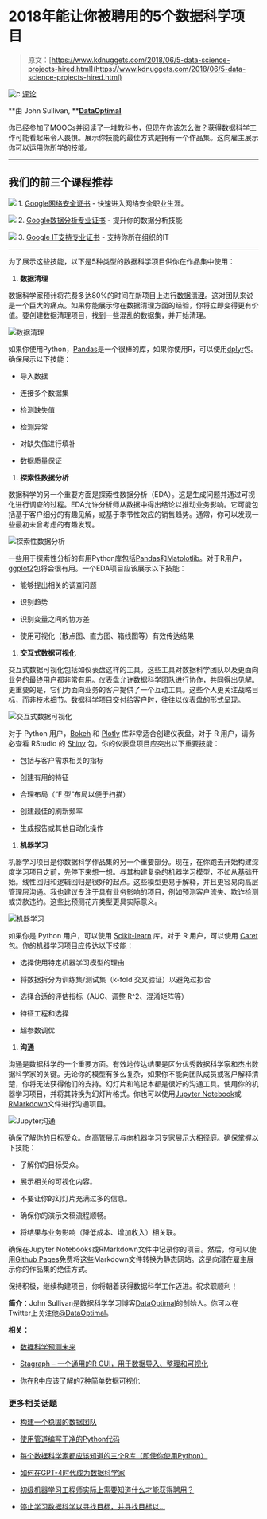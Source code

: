 # 2018年能让你被聘用的5个数据科学项目

> 原文：[https://www.kdnuggets.com/2018/06/5-data-science-projects-hired.html](https://www.kdnuggets.com/2018/06/5-data-science-projects-hired.html)

![c](../Images/3d9c022da2d331bb56691a9617b91b90.png) [评论](#comments)

**由 John Sullivan, **[**DataOptimal**](https://www.dataoptimal.com/)

你已经参加了MOOCs并阅读了一堆教科书，但现在你该怎么做？获得数据科学工作可能看起来令人畏惧。展示你技能的最佳方式是拥有一个作品集。这向雇主展示你可以运用你所学的技能。

* * *

## 我们的前三个课程推荐

![](../Images/0244c01ba9267c002ef39d4907e0b8fb.png) 1\. [Google网络安全证书](https://www.kdnuggets.com/google-cybersecurity) - 快速进入网络安全职业生涯。

![](../Images/e225c49c3c91745821c8c0368bf04711.png) 2\. [Google数据分析专业证书](https://www.kdnuggets.com/google-data-analytics) - 提升你的数据分析技能

![](../Images/0244c01ba9267c002ef39d4907e0b8fb.png) 3\. [Google IT支持专业证书](https://www.kdnuggets.com/google-itsupport) - 支持你所在组织的IT

* * *

为了展示这些技能，以下是5种类型的数据科学项目供你在作品集中使用：

1.  **数据清理**

数据科学家预计将花费多达80%的时间在新项目上进行[数据清理](https://www.dataoptimal.com/data-cleaning-with-python-2018/)。这对团队来说是一个巨大的痛点。如果你能展示你在数据清理方面的经验，你将立即变得更有价值。要创建数据清理项目，找到一些混乱的数据集，并开始清理。

![数据清理](../Images/8f06ae74a333ee678b2302e65b329c3b.png)

如果你使用Python，[Pandas](https://pandas.pydata.org/)是一个很棒的库，如果你使用R，可以使用[dplyr](https://dplyr.tidyverse.org/)包。确保展示以下技能：

+   导入数据

+   连接多个数据集

+   检测缺失值

+   检测异常

+   对缺失值进行填补

+   数据质量保证

1.  **探索性数据分析**

数据科学的另一个重要方面是探索性数据分析（EDA）。这是生成问题并通过可视化进行调查的过程。EDA允许分析师从数据中得出结论以推动业务影响。它可能包括基于客户细分的有趣见解，或基于季节性效应的销售趋势。通常，你可以发现一些最初未曾考虑的有趣发现。

![探索性数据分析](../Images/a833288281bc826c381c961eb592f882.png)

一些用于探索性分析的有用Python库包括[Pandas](https://pandas.pydata.org/)和[Matplotlib](https://matplotlib.org/)。对于R用户，[ggplot2](http://ggplot2.tidyverse.org/)包将会很有用。一个EDA项目应该展示以下技能：

+   能够提出相关的调查问题

+   识别趋势

+   识别变量之间的协方差

+   使用可视化（散点图、直方图、箱线图等）有效传达结果

1.  **交互式数据可视化**

交互式数据可视化包括如仪表盘这样的工具。这些工具对数据科学团队以及更面向业务的最终用户都非常有用。仪表盘允许数据科学团队进行协作，共同得出见解。更重要的是，它们为面向业务的客户提供了一个互动工具。这些个人更关注战略目标，而非技术细节。数据科学项目交付给客户时，往往以仪表盘的形式呈现。

![交互式数据可视化](../Images/f697bca034807d51963c92507e9ccac3.png)

对于 Python 用户，[Bokeh](https://bokeh.pydata.org/en/latest/) 和 [Plotly](https://plot.ly/python/) 库非常适合创建仪表盘。对于 R 用户，请务必查看 RStudio 的 [Shiny](https://shiny.rstudio.com/) 包。你的仪表盘项目应突出以下重要技能：

+   包括与客户需求相关的指标

+   创建有用的特征

+   合理布局（“F 型”布局以便于扫描）

+   创建最佳的刷新频率

+   生成报告或其他自动化操作

1.  **机器学习**

机器学习项目是你数据科学作品集的另一个重要部分。现在，在你跑去开始构建深度学习项目之前，先停下来想一想。与其构建复杂的机器学习模型，不如从基础开始。线性回归和逻辑回归是很好的起点。这些模型更易于解释，并且更容易向高层管理层沟通。我也建议专注于具有业务影响的项目，例如预测客户流失、欺诈检测或贷款违约。这些比预测花卉类型更具实际意义。

![机器学习](../Images/3962672303d08d3f0152ddd69b0204ea.png)

如果你是 Python 用户，可以使用 [Scikit-learn](http://scikit-learn.org/stable/index.html) 库。对于 R 用户，可以使用 [Caret](https://cran.r-project.org/web/packages/caret/caret.pdf) 包。你的机器学习项目应传达以下技能：

+   选择使用特定机器学习模型的理由

+   将数据拆分为训练集/测试集（k-fold 交叉验证）以避免过拟合

+   选择合适的评估指标（AUC、调整 R^2、混淆矩阵等）

+   特征工程和选择

+   超参数调优

1.  **沟通**

沟通是数据科学的一个重要方面。有效地传达结果是区分优秀数据科学家和杰出数据科学家的关键。无论你的模型有多么复杂，如果你不能向团队成员或客户解释清楚，你将无法获得他们的支持。幻灯片和笔记本都是很好的沟通工具。使用你的机器学习项目，并将其转换为幻灯片格式。你也可以使用[Jupyter Notebook](http://jupyter.org/)或[RMarkdown](https://rmarkdown.rstudio.com/)文件进行沟通项目。

![Jupyter沟通](../Images/203bb3e853cc9d99987bd0952e9a367c.png)

确保了解你的目标受众。向高管展示与向机器学习专家展示大相径庭。确保掌握以下技能：

+   了解你的目标受众。

+   展示相关的可视化内容。

+   不要让你的幻灯片充满过多的信息。

+   确保你的演示文稿流程顺畅。

+   将结果与业务影响（降低成本、增加收入）相关联。

确保在Jupyter Notebooks或RMarkdown文件中记录你的项目。然后，你可以使用[Github Pages](https://pages.github.com/)免费将这些Markdown文件转换为静态网站。这是向潜在雇主展示你的作品集的绝佳方式。

保持积极，继续构建项目，你将朝着获得数据科学工作迈进。祝求职顺利！

**简介**：John Sullivan是数据科学学习博客[DataOptimal](https://www.dataoptimal.com/)的创始人。你可以在Twitter上关注他[@DataOptimal](https://twitter.com/DataOptimal)。

**相关：**

+   [数据科学预测未来](https://www.kdnuggets.com/2018/06/data-science-predicting-future.html)

+   [Stagraph – 一个通用的R GUI，用于数据导入、整理和可视化](https://www.kdnuggets.com/2018/06/stagraph-r-gui.html)

+   [你在R中应该了解的7种简单数据可视化](https://www.kdnuggets.com/2018/06/7-simple-data-visualizations-should-know-r.html)

### 更多相关话题

+   [构建一个稳固的数据团队](https://www.kdnuggets.com/2021/12/build-solid-data-team.html)

+   [使用管道编写干净的Python代码](https://www.kdnuggets.com/2021/12/write-clean-python-code-pipes.html)

+   [每个数据科学家都应该知道的三个R库（即使你使用Python）](https://www.kdnuggets.com/2021/12/three-r-libraries-every-data-scientist-know-even-python.html)

+   [如何在GPT-4时代成为数据科学家](https://www.kdnuggets.com/2023/04/get-hired-data-scientist-gpt4-era.html)

+   [初级机器学习工程师实际上需要知道什么才能获得聘用？](https://www.kdnuggets.com/what-junior-ml-engineers-actually-need-to-know-to-get-hired)

+   [停止学习数据科学以寻找目标，并寻找目标以…](https://www.kdnuggets.com/2021/12/stop-learning-data-science-find-purpose.html)
